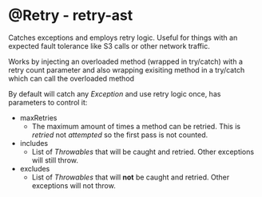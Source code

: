 # **\@Retry** - retry-ast

Catches exceptions and employs retry logic. Useful for things with an expected fault tolerance like S3 calls or other network traffic.

Works by injecting an overloaded method (wrapped in try/catch) with a retry count parameter and also wrapping exisiting method in a try/catch which can call the overloaded method

By default will catch any *Exception* and use retry logic once, has parameters to control it:

* maxRetries
  * The maximum amount of times a method can be retried. This is *retried* not *attempted* so the first pass is not counted.
* includes
  * List of *Throwables* that will be caught and retried. Other exceptions will still throw.
* excludes
  * List of *Throwables* that will **not** be caught and retried. Other exceptions will not throw.




